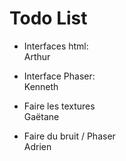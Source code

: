 # Todo List

* Interfaces html:  
Arthur

* Interface Phaser:  
Kenneth

* Faire les textures  
Gaëtane

* Faire du bruit / Phaser   
Adrien

